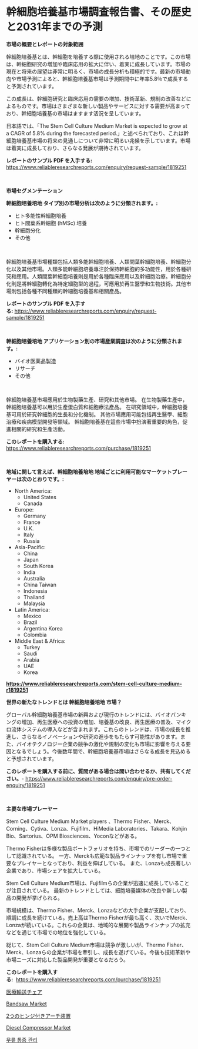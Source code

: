 <p><h1>幹細胞培養基市場調査報告書、その歴史と2031年までの予測</h1></p><p><strong>市場の概要とレポートの対象範囲</strong></p>
<p><p>幹細胞培養基とは、幹細胞を培養する際に使用される培地のことです。この市場は、幹細胞研究の増加や臨床応用の拡大に伴い、着実に成長しています。市場の現在と将来の展望は非常に明るく、市場の成長分析も積極的です。最新の市場動向や市場予測によると、幹細胞培養基市場は予測期間中に年率5.8％で成長すると予測されています。</p><p>この成長は、幹細胞研究と臨床応用の需要の増加、技術革新、規制の改善などによるものです。市場はさまざまな新しい製品やサービスに対する需要が高まっており、幹細胞培養基の市場はますます活況を呈しています。</p><p>日本語では、「The Stem Cell Culture Medium Market is expected to grow at a CAGR of 5.8% during the forecasted period.」と述べられており、これは幹細胞培養基市場の将来の見通しについて非常に明るい兆候を示しています。市場は着実に成長しており、さらなる発展が期待されています。</p></p>
<p><strong>レポートのサンプル PDF を入手する:</strong> <a href="https://www.reliableresearchreports.com/enquiry/request-sample/1819251">https://www.reliableresearchreports.com/enquiry/request-sample/1819251</a></p>
<p>&nbsp;</p>
<p><strong>市場セグメンテーション</strong></p>
<p><strong>幹細胞培養培地 タイプ別の市場分析は次のように分類されます。:</strong></p>
<p><ul><li>ヒト多能性幹細胞培養</li><li>ヒト間葉系幹細胞 (hMSc) 培養</li><li>幹細胞分化</li><li>その他</li></ul></p>
<p>&nbsp;</p>
<p><p>幹細胞培養基市場種類包括人類多能幹細胞培養、人類間葉幹細胞培養、幹細胞分化以及其他市場。人類多能幹細胞培養專注於保持幹細胞的多功能性，用於各種研究和應用。人類間葉幹細胞培養則是用於各種臨床應用以及幹細胞治療。幹細胞分化則是將幹細胞轉化為特定細胞型的過程，可應用於再生醫學和生物技術。其他市場則包括各種不同種類的幹細胞培養基和相關產品。</p></p>
<p><strong>レポートのサンプル PDF を入手する:</strong>&nbsp;<a href="https://www.reliableresearchreports.com/enquiry/request-sample/1819251">https://www.reliableresearchreports.com/enquiry/request-sample/1819251</a></p>
<p>&nbsp;</p>
<p><strong> 幹細胞培養培地 アプリケーション別の市場産業調査は次のように分類されます。:</strong></p>
<p><ul><li>バイオ医薬品製造</li><li>リサーチ</li><li>その他</li></ul></p>
<p>&nbsp;</p>
<p><p>幹細胞培養基市場應用於生物製藥生產、研究和其他市場。 在生物製藥生產中，幹細胞培養基可以用於生產蛋白質和細胞療法產品。 在研究領域中，幹細胞培養基可用於研究幹細胞的生長和分化機制。 其他市場應用可能包括再生醫學、細胞治療和疾病模型開發等領域。 幹細胞培養基在這些市場中扮演著重要的角色，促進相關的研究和生產活動。</p></p>
<p><strong>このレポートを購入する:</strong>&nbsp; <a href="https://www.reliableresearchreports.com/purchase/1819251">https://www.reliableresearchreports.com/purchase/1819251</a></p>
<p>&nbsp;</p>
<p><strong>地域に関して言えば、幹細胞培養培地 地域ごとに利用可能なマーケットプレーヤーは次のとおりです。:</strong></p>
<p><ul>
    <li>
        North America:
        <ul>
            <li>United States</li>
            <li>Canada</li>
        </ul>
    </li>
    <li>
        Europe:
        <ul>
            <li>Germany</li>
            <li>France</li>
            <li>U.K.</li>
            <li>Italy</li>
            <li>Russia</li>
        </ul>
    </li>
    <li>
        Asia-Pacific:
        <ul>
            <li>China</li>
            <li>Japan</li>
            <li>South Korea</li>
            <li>India</li>
            <li>Australia</li>
            <li>China Taiwan</li>
            <li>Indonesia</li>
            <li>Thailand</li>
            <li>Malaysia</li>
        </ul>
    </li>
    <li>
        Latin America:
        <ul>
            <li>Mexico</li>
            <li>Brazil</li>
            <li>Argentina Korea</li>
            <li>Colombia</li>
        </ul>
    </li>
    <li>
        Middle East & Africa:
        <ul>
            <li>Turkey</li>
            <li>Saudi</li>
            <li>Arabia</li>
            <li>UAE</li>
            <li>Korea</li>
        </ul>
    </li>
    </ul></p>
<p><strong><a href="https://www.reliableresearchreports.com/stem-cell-culture-medium-r1819251">https://www.reliableresearchreports.com/stem-cell-culture-medium-r1819251</a></strong>&nbsp;</p>
<p><strong>世界の新たなトレンドとは 幹細胞培養培地 市場？</strong></p>
<p><p>グローバル幹細胞培養基市場の新興および現行のトレンドには、バイオバンキングの増加、再生医療への投資の増加、培養基の改良、再生医療の普及、マイクロ流体システムの導入などが含まれます。これらのトレンドは、市場の成長を推進し、さらなるイノベーションや研究の進歩をもたらす可能性があります。また、バイオテクノロジー企業の競争の激化や規制の変化も市場に影響を与える要因となるでしょう。今後数年間で、幹細胞培養基市場はさらなる成長を見込めると予想されています。</p></p>
<p><strong>このレポートを購入する前に、質問がある場合は問い合わせるか、共有してください。</strong>- <a href="https://www.reliableresearchreports.com/enquiry/pre-order-enquiry/1819251">https://www.reliableresearchreports.com/enquiry/pre-order-enquiry/1819251</a></p>
<p>&nbsp;</p>
<p><strong>主要な市場プレーヤー</strong></p>
<p><p>Stem Cell Culture Medium Market players 、Thermo Fisher、Merck、Corning、Cytiva、Lonza、Fujifilm、HiMedia Laboratories、Takara、Kohjin Bio、Sartorius、OPM Biosciences、Yoconなどがある。 </p><p>Thermo Fisherは多様な製品ポートフォリオを持ち、市場でのリーダーの一つとして認識されている。 一方、Merckも広範な製品ラインナップを有し市場で重要なプレイヤーとなっており、利益を伸ばしている。 また、Lonzaも成長著しい企業であり、市場シェアを拡大している。</p><p>Stem Cell Culture Medium市場は、Fujifilmらの企業が迅速に成長していることが注目されている。 最新のトレンドとしては、細胞培養媒体の改良や新しい製品の開発が挙げられる。 </p><p>市場規模は、Thermo Fisher、Merck、Lonzaなどの大手企業が支配しており、順調に成長を続けている。売上高はThermo Fisherが最も高く、次いでMerck、Lonzaが続いている。これらの企業は、地域的な展開や製品ラインナップの拡充などを通じて市場での地位を強化している。</p><p>総じて、Stem Cell Culture Medium市場は競争が激しいが、Thermo Fisher、Merck、Lonzaらの企業が市場を牽引し、成長を遂げている。今後も技術革新や市場ニーズに対応した製品開発が重要となるだろう。</p></p>
<p><strong>このレポートを購入する:</strong>&nbsp;&nbsp;<a href="https://www.reliableresearchreports.com/purchase/1819251">https://www.reliableresearchreports.com/purchase/1819251</a></p>
<p><p><a href="https://github.com/KaydenJohns1964/Market-Research-Report-List-1/blob/main/464587529584.md">医療輸送チェア</a></p><p><a href="https://github.com/josesg55/Market-Research-Report-List-2/blob/main/bandsaw-market.md">Bandsaw Market</a></p><p><a href="https://github.com/marbadji/Market-Research-Report-List-1/blob/main/735174029583.md">2つのヒンジ付きアーチ装置</a></p><p><a href="https://medium.com/@zoeyjohns1968/diesel-compressor-market-analysis-and-sze-forecasted-for-period-from-2024-to-2031-bbde9d1172a0">Diesel Compressor Market</a></p><p><a href="https://medium.com/@desmondmraz12023/%EB%AC%B4%EB%A6%8E-%ED%86%B5%EC%A6%9D-%EA%B4%80%EB%A6%AC-%EC%8B%9C%EC%9E%A5-%EC%8B%9C%EC%9E%A5-%EC%A0%90%EC%9C%A0%EC%9C%A8-%EC%8B%9C%EC%9E%A5-%EB%8F%99%ED%96%A5-%EB%B0%8F-%EB%AF%B8%EB%9E%98-%EC%84%B1%EC%9E%A5-%ED%83%90%EC%83%89-a9c3daaf48bd">무릎 통증 관리</a></p></p>